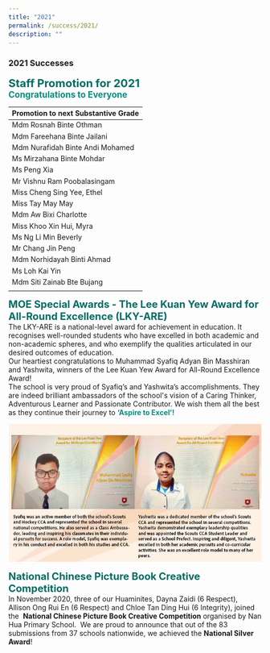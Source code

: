 ```yaml
---
title: "2021"
permalink: /success/2021/
description: ""
---
```

### **2021 Successes**

<b style="color:#016C62; font-size:22px;">Staff Promotion for 2021</b><br>
<b style="color:#038C7F; font-size:17px;">Congratulations to Everyone</b>

| Promotion to next Substantive Grade |
| -------- |
| Mdm Rosnah Binte Othman |
| Mdm Fareehana Binte Jailani |
| Mdm Nurafidah Binte Andi Mohamed |
| Ms Mirzahana Binte Mohdar |
| Ms Peng Xia |
| Mr Vishnu Ram Poobalasingam |
| Miss Cheng Sing Yee, Ethel |
| Miss Tay May May |
| Mdm Aw Bixi Charlotte |
| Miss Khoo Xin Hui, Myra |
| Ms Ng Li Min Beverly |
| Mr Chang Jin Peng | 
| Mdm Norhidayah Binti Ahmad |
| Ms Loh Kai Yin | 
| Mdm Siti Zainab Bte Bujang | 
| |

<b style="color:#016C62; font-size:20px;">MOE Special Awards - The Lee Kuan Yew Award for All-Round Excellence (LKY-ARE) </b><br>
The LKY-ARE is a national-level award for achievement in education. It recognises well-rounded students who have excelled in both academic and non-academic spheres, and who exemplify the qualities articulated in our desired outcomes of education. <br>
Our heartiest congratulations to Muhammad Syafiq Adyan Bin Masshiran and Yashwita, winners of the Lee Kuan Yew Award for All-Round Excellence Award!<br>
The school is very proud of Syafiq’s and Yashwita’s accomplishments. They are indeed brilliant ambassadors of the school's vision of a Caring Thinker, Adventurous Learner and Passionate Contributor. We wish them all the best as they continue their journey to <b style="color:#038C7F;">‘Aspire to Excel’!</b>

![](/images/successes2021.png)

<b style="color:#016C62; font-size:20px;">National Chinese Picture Book Creative Competition</b><br>
In November 2020, three of our Huaminites, Dayna Zaidi (6 Respect), Allison Ong Rui En (6 Respect) and Chloe Tan Ding Hui (6 Integrity), joined the  **National Chinese Picture Book Creative Competition** organised by Nan Hua Primary School.  We are proud to announce that out of the 83 submissions from 37 schools nationwide, we achieved the **National Silver Award**!